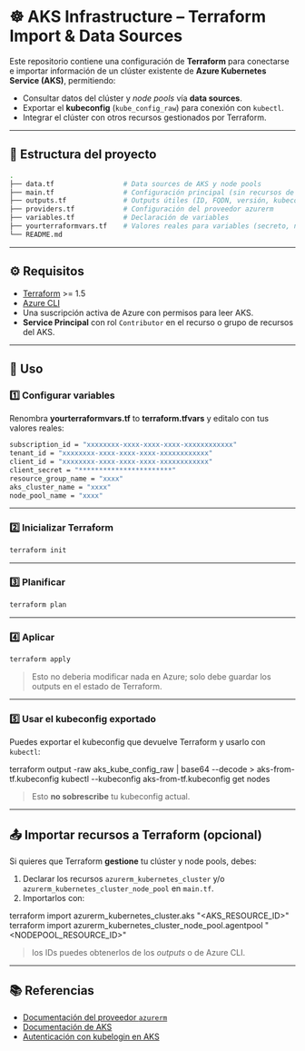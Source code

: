 # ☸️ AKS Infrastructure – Terraform Import & Data Sources

Este repositorio contiene una configuración de **Terraform** para conectarse e importar información de un clúster existente de **Azure Kubernetes Service (AKS)**, permitiendo:

- Consultar datos del clúster y *node pools* vía **data sources**.
- Exportar el **kubeconfig** (`kube_config_raw`) para conexión con `kubectl`.
- Integrar el clúster con otros recursos gestionados por Terraform.

---

## 📂 Estructura del proyecto

```bash
.
├── data.tf                 # Data sources de AKS y node pools
├── main.tf                 # Configuración principal (sin recursos de creación)
├── outputs.tf              # Outputs útiles (ID, FQDN, versión, kubeconfig)
├── providers.tf            # Configuración del proveedor azurerm
├── variables.tf            # Declaración de variables
├── yourterraformvars.tf    # Valores reales para variables (secreto, no subir a VCS)
└── README.md
```

---

## ⚙️ Requisitos

- [Terraform](https://developer.hashicorp.com/terraform/downloads) >= 1.5
- [Azure CLI](https://learn.microsoft.com/cli/azure/install-azure-cli)
- Una suscripción activa de Azure con permisos para leer AKS.
- **Service Principal** con rol `Contributor` en el recurso o grupo de recursos del AKS.

---

## 🚀 Uso

### 1️⃣ Configurar variables

Renombra **yourterraformvars.tf** to **terraform.tfvars** y editalo con tus valores reales:

```bash
subscription_id = "xxxxxxxx-xxxx-xxxx-xxxx-xxxxxxxxxxxx"
tenant_id = "xxxxxxxx-xxxx-xxxx-xxxx-xxxxxxxxxxxx"
client_id = "xxxxxxxx-xxxx-xxxx-xxxx-xxxxxxxxxxxx"
client_secret = "***********************"
resource_group_name = "xxxx"
aks_cluster_name = "xxxx"
node_pool_name = "xxxx"
```

---

### 2️⃣ Inicializar Terraform

```bash
terraform init
```

---

### 3️⃣ Planificar
```bash
terraform plan
```

---

### 4️⃣ Aplicar

```bash
terraform apply
```

> Esto no deberia modificar nada en Azure; solo debe guardar los outputs en el estado de Terraform.

---

### 5️⃣ Usar el kubeconfig exportado

Puedes exportar el kubeconfig que devuelve Terraform y usarlo con `kubectl`:

terraform output -raw aks_kube_config_raw | base64 --decode > aks-from-tf.kubeconfig
kubectl --kubeconfig aks-from-tf.kubeconfig get nodes

> Esto **no sobrescribe** tu kubeconfig actual.

---

## 📤 Importar recursos a Terraform (opcional)

Si quieres que Terraform **gestione** tu clúster y node pools, debes:

1. Declarar los recursos `azurerm_kubernetes_cluster` y/o `azurerm_kubernetes_cluster_node_pool` en `main.tf`.
2. Importarlos con:

terraform import azurerm_kubernetes_cluster.aks "<AKS_RESOURCE_ID>"
terraform import azurerm_kubernetes_cluster_node_pool.agentpool "<NODEPOOL_RESOURCE_ID>"

> los IDs puedes obtenerlos de los *outputs* o de Azure CLI.

---

## 📚 Referencias

- [Documentación del proveedor `azurerm`](https://registry.terraform.io/providers/hashicorp/azurerm/latest/docs)
- [Documentación de AKS](https://learn.microsoft.com/azure/aks/)
- [Autenticación con kubelogin en AKS](https://learn.microsoft.com/azure/aks/kubelogin)